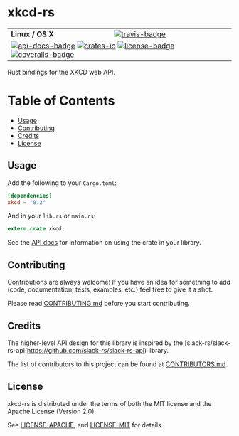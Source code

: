 # xkcd-rs

<table>
    <tr>
        <td><strong>Linux / OS X</strong></td>
        <td><a href="https://travis-ci.org/indiv0/xkcd-rs" title="Travis Build Status"><img src="https://travis-ci.org/indiv0/xkcd-rs.svg?branch=master" alt="travis-badge"></img></a></td>
    </tr>
    <tr>
        <td colspan="2">
            <a href="https://indiv0.github.io/xkcd-rs/xkcd" title="API Docs"><img src="https://img.shields.io/badge/API-docs-blue.svg" alt="api-docs-badge"></img></a>
            <a href="https://crates.io/crates/xkcd" title="Crates.io"><img src="https://img.shields.io/crates/v/xkcd.svg" alt="crates-io"></img></a>
            <a href="#license" title="License: MIT/Apache-2.0"><img src="https://img.shields.io/crates/l/xkcd.svg" alt="license-badge"></img></a>
            <a href="https://coveralls.io/github/indiv0/xkcd-rs?branch=master" title="Coverage Status"><img src="https://coveralls.io/repos/github/indiv0/xkcd-rs/badge.svg?branch=master" alt="coveralls-badge"></img></a>
        </td>
    </tr>
</table>

Rust bindings for the XKCD web API.

# Table of Contents

* [Usage](#usage)
* [Contributing](#contributing)
* [Credits](#credits)
* [License](#license)

## Usage

Add the following to your `Cargo.toml`:

```toml
[dependencies]
xkcd = "0.2"
```

And in your `lib.rs` or `main.rs`:

```rust
extern crate xkcd;
```

See the [API docs][api-docs] for information on using the crate in your library.

## Contributing

Contributions are always welcome!
If you have an idea for something to add (code, documentation, tests, examples,
etc.) feel free to give it a shot.

Please read [CONTRIBUTING.md][contributing] before you start contributing.

## Credits

The higher-level API design for this library is inspired by the
[slack-rs/slack-rs-api(https://github.com/slack-rs/slack-rs-api) library.

The list of contributors to this project can be found at
[CONTRIBUTORS.md][contributors].

## License

xkcd-rs is distributed under the terms of both the MIT license and the
Apache License (Version 2.0).

See [LICENSE-APACHE][license-apache], and [LICENSE-MIT][license-mit] for details.

[api-docs]: https://indiv0.github.io/xkcd-rs/xkcd
[contributing]: https://github.com/indiv0/xkcd-rs/blob/master/CONTRIBUTING.md "Contribution Guide"
[contributors]: https://github.com/indiv0/xkcd-rs/blob/master/CONTRIBUTORS.md "List of Contributors"
[license-apache]: https://github.com/indiv0/xkcd-rs/blob/master/LICENSE-APACHE "Apache-2.0 License"
[license-mit]: https://github.com/indiv0/xkcd-rs/blob/master/LICENSE-MIT "MIT License"
